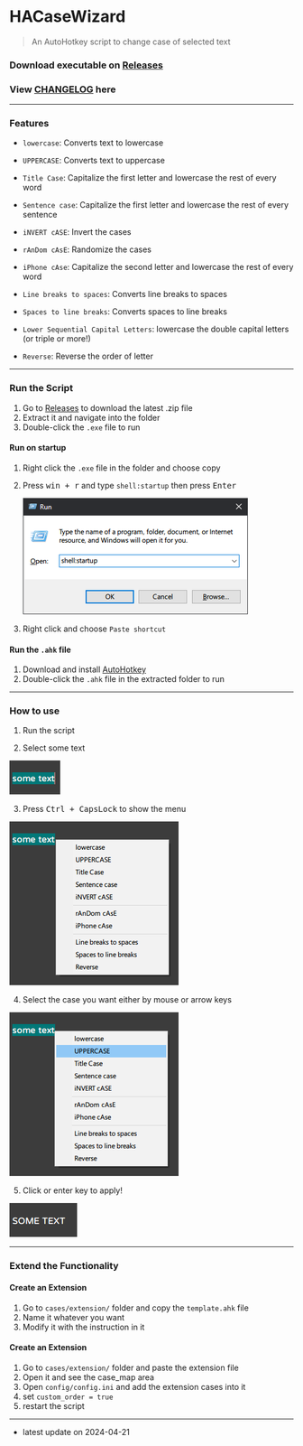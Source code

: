 <!-- README.md -->

# HACaseWizard
> An AutoHotkey script to change case of selected text

### Download executable on [Releases](https://github.com/GhostShadow0316/HACaseWizard/releases)

### View [CHANGELOG](https://github.com/GhostShadow0316/HACaseWizard/blob/master/CHANGELOG.md) here

---

### Features
- `lowercase`: Converts text to lowercase
- `UPPERCASE`: Converts text to uppercase
- `Title Case`: Capitalize the first letter and lowercase the rest of every word
- `Sentence case`: Capitalize the first letter and lowercase the rest of every sentence
- `iNVERT cASE`: Invert the cases

- `rAnDom cAsE`: Randomize the cases
- `iPhone cAse`: Capitalize the second letter and lowercase the rest of every word

- `Line breaks to spaces`: Converts line breaks to spaces
- `Spaces to line breaks`: Converts spaces to line breaks
- `Lower Sequential Capital Letters`: lowercase the double capital letters (or triple or more!)
- `Reverse`: Reverse the order of letter

---

### Run the Script

1. Go to [Releases](https://github.com/GhostShadow0316/HACaseWizard/releases) to download the latest .zip file
1. Extract it and navigate into the folder
1. Double-click the `.exe` file to run

#### Run on startup
1. Right click the `.exe` file in the folder and choose copy
2. Press <kbd>win + r</kbd> and type `shell:startup` then press <kbd>Enter</kbd>

   ![the run window](static/screenshots/run.png)

3. Right click and choose `Paste shortcut`

#### Run the `.ahk` file
1. Download and install [AutoHotkey](https://www.autohotkey.com/)
1. Double-click the `.ahk` file in the extracted folder to run

---

### How to use

1. Run the script

2. Select some text

  ![select text you want to apply changes](static/screenshots/step_1.png)

3. Press <kbd>Ctrl + CapsLock</kbd> to show the menu

  ![show the menu](static/screenshots/step_2.png)

4. Select the case you want either by mouse or arrow keys

  ![select an option](static/screenshots/step_3.png)

5. Click or enter key to apply!

  ![apply change](static/screenshots/step_4.png)

---

### Extend the Functionality

#### Create an Extension
1. Go to `cases/extension/` folder and copy the `template.ahk` file
1. Name it whatever you want
1. Modify it with the instruction in it

#### Create an Extension
1. Go to `cases/extension/` folder and paste the extension file
1. Open it and see the case_map area
1. Open `config/config.ini` and add the extension cases into it
1. set `custom_order = true`
1. restart the script

---
- latest update on 2024-04-21
